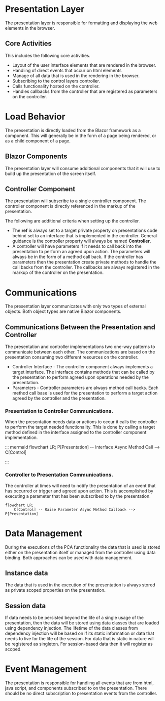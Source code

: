 # Presentation Layer
The presentation layer is responsible for formatting and displaying the web elements in the browser. 

## Core Activities
This includes the following core activities.
- Layout of the user interface elements that are rendered in the browser.
- Handling of direct events that occur on html elements
- Manage of all data that is used in the rendering in the browser.
- Subscribing to the control layers controller.
- Calls functionality hosted on the controller.
- Handles callbacks from the controller that are registered as parameters on the controller. 


# Load Behavior
The presentation is directly loaded from the Blazor framework as a component. This will generally be in the form of a page being rendered, or as a child component of a page. 

## Blazor Components 
The presentation layer will consume additional components that it will use to build up the presentation of the screen itself. 

## Controller Component
The presentation will subscribe to a single controller component. The controller component is directly referenced in the markup of the presentation. 

The following are additional criteria when setting up the controller. 
- The **ref** is always set to a target private property on presentations code behind set to an interface that is implemented in the controller. General guidance is the controller property will always be named **Controller**.
- A controller will have parameters if it needs to call back into the presentation to perform an agreed upon action. The parameters will always be in the form of a method call back. If the controller has parameters then the presentation create private methods to handle the call backs from the controller. The callbacks are always registered in the markup of the controller on the presentation. 

# Communications
The presentation layer communicates with only two types of external objects. Both object types are native Blazor components. 

## Communications Between the Presentation and Controller
The presentation and controller implementations two one-way patterns to communicate between each other. The communications are based on the presentation consuming two different resources on the controller.
- Controller Interface - The controller component always implements a target interface. The interface contains methods that can be called by the presentation to perform agreed upon operations needed by the presentation.  
- Parameters - Controller parameters are always method call backs. Each method call base is used for the presentation to perform a target action agreed by the controller and the presentation.  


### Presentation to Controller Communications.
When the presentation needs data or actions to occur it calls the controller to perform the target needed functionality. This is done by calling a target method defined in the interface assigned to the controller component implementation. 

::: mermaid
flowchart LR;
    P[Presentation] -- Interface Async Method Call --> C[Control]

:::


### Controller to Presentation Communications.
The controller at times will need to notify the presentation of an event that has occurred or trigger and agreed upon action. This is accomplished by executing a parameter that has been subscribed to by the presentation. 

```mermaid
flowchart LR;
    C[Control] -- Raise Parameter Async Method Callback --> P[Presentation]

```

# Data Management
During the executions of the PCA functionality the data that is used is stored either on the presentation itself or managed from the controller using data binding. Both approaches can be used with data management. 

## Instance data
The data that is used in the execution of the presentation is always stored as private scoped properties on the presentation. 

## Session data 
If data needs to be persisted beyond the life of a single usage of the presentation, then the data will be stored using data classes that are loaded using dependency injection. The lifetime of the data classes from dependency injection will be based on if its static information or data that needs to live for the life of the session. For data that is static in nature will be registered as singleton. For session-based data then it will register as scoped.  

# Event Management
The presentation is responsible for handling all events that are from html, java script, and components subscribed to on the presentation. There should be no direct subscription to presentation events from the controller.  


